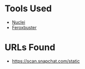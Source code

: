 # Tools Used
- [Nuclei](https://github.com/projectdiscovery/nuclei)
- [Feroxbuster](https://www.kali.org/tools/feroxbuster/)


# URLs Found 
- https://scan.snapchat.com/static

